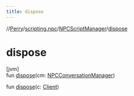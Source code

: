 ```yaml
---
title: dispose
---
```

//[Perry](../../../index.html)/[scripting.npc](../index.html)/[NPCScriptManager](index.html)/[dispose](dispose.html)



# dispose



[jvm]\
fun [dispose](dispose.html)(cm: [NPCConversationManager](../-n-p-c-conversation-manager/index.html))

fun [dispose](dispose.html)(c: [Client](../../client/-client/index.html))




